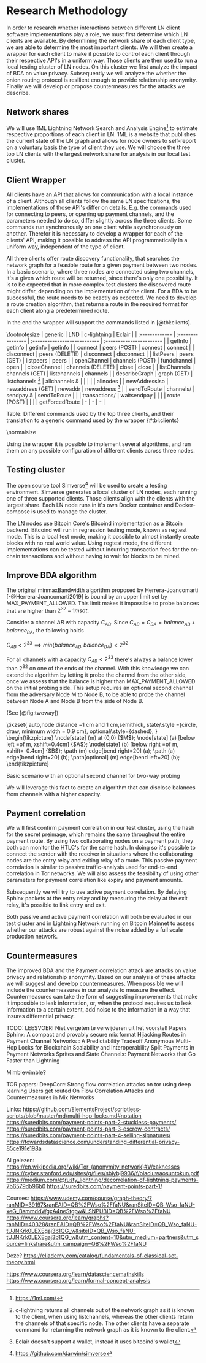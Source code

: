 # Research Methodology

In order to research whether interactions between different LN client software implementations play a role, we must first determine which LN clients are available. By determining the network share of each client type, we are able to determine the most important clients. We will then create a wrapper for each client to make it possible to control each client through their respective API's in a uniform way.
Those clients are then used to run a local testing cluster of LN nodes. On this cluster we first analyze the impact of BDA on value privacy. Subsequently we will analyze the whether the onion routing protocol is resilient enough to provide relationship anonymity. Finally we will develop or propose countermeasures for the attacks we describe.

## Network shares

We will use 1ML Lightning Network Search and Analysis Engine[^1ml] to estimate respective proportions of each client in LN. 1ML is a website that publishes the current state of the LN graph and allows for node owners to self-report on a voluntary basis the type of client they use. We will choose the three top  LN clients with the largest network share for analysis in our local test cluster.

[^1ml]: https://1ml.com/

## Client Wrapper

All clients have an API that allows for communication with a local instance of a client. Although all clients follow the same LN specifications, the implementations of those API's differ on details. E.g. the commands used for connecting to peers, or opening up payment channels, and the parameters needed to do so, differ slightly across the three clients. Some commands run synchronously on one client while asynchronously on another. Therefor it is necessary to develop a wrapper for each of the clients' API, making it possible to address the API programmatically in a uniform way, independent of the type of client.

All three clients offer route discovery functionality, that searches the network graph for a feasible route for a given payment between two nodes. In a basic scenario, where three nodes are connected using two channels, it's a given which route will be returned, since there's only one possibility. It is to be expected that in more complex test clusters the discovered route might differ, depending on the implementation of the client. For a BDA to be successful, the route needs to be exactly as expected. We need to develop a route creation algorithm, that returns a route in the required format for each client along a predetermined route.

In the end the wrapper will support the commands listed in [@tbl:clients].

\footnotesize
|    generic     |        LND        |         c-lightning          |          Eclair          |
| :------------- | :---------------- | :--------------------------- | :----------------------- |
| getInfo        | getinfo           | getinfo                      | getinfo                  |
| connect        | peers (POST)      | connect                      | connect                  |
| disconnect     | peers (DELETE)    | disconnect                   | disconnect               |
| listPeers      | peers (GET)       | listpeers                    | peers                    |
| openChannel    | channels (POST)   | fundchannel                  | open                     |
| closeChannel   | channels (DELETE) | close                        | close                    |
| listChannels   | channels (GET)    | listchannels                 | channels                 |
| describeGraph  | graph (GET)       | listchannels [^listchannels] | allchannels &            |
|                |                   |                              | allnodes                 |
| newAddressIso  | newaddress (GET)  | newaddr                      | newaddress [^newaddress] |
| sendToRoute    | channels/         | sendpay &                    | sendToRoute              |
|                | transactions/     | waitsendpay                  |                          |
|                | route (POST)      |                              |                          |
| getForcedRoute | -                 | -                            | -                        |

Table: Different commands used by the top three clients, and their translation to a generic command used by the wrapper {#tbl:clients}

\normalsize

Using the wrapper it is possible to implement several algorithms, and run them on any possible configuration of different clients across three nodes.

[^listchannels]: c-lightning returns all channels out of the network graph as it is known to the client, when using listchannels, whereas the other clients return the channels of that specific node. The other clients have a separate command for returning the network graph as it is known to the client.
[^newaddress]: Eclair doesn't support a wallet, instead it uses bitcoind's wallet

## Testing cluster

The open source tool Simverse[^simverse] will be used to create a testing environment. Simverse generates a local cluster of LN  nodes, each running one of three supported clients. Those clients align with the clients with the largest share. Each LN node runs in it's own Docker container and Docker-compose is used to manage the cluster.

The LN nodes use Bitcoin Core's Bitcoind implementation as a Bitcoin backend. Bitcoind will run in regression testing mode, known as regtest mode. This is a local test mode, making it possible to almost instantly create blocks with no real world value. Using regtest mode, the different implementations can be tested without incurring transaction fees for the on-chain transactions and without having to wait for blocks to be mined.

[^simverse]: https://github.com/darwin/simverse

## Improve BDA algorithm

The original minmaxBandwidth algorithm proposed by Herrera-Joancomarti [-@Herrera-Joancomarti2019] is bound by an upper limit set by MAX_PAYMENT_ALLOWED. This limit makes it impossible to probe balances that are higher than $2^{32} - 1 msat$.

Consider a channel $AB$ with capacity $C_{AB}$. Since $C_{AB} = C_{BA} = balance_{AB} + balance_{BA}$, the following holds

$C_{AB} < 2^{33} \implies min\left \{ balance_{AB}, balance_{BA} \right \} < 2^{32}$

For all channels with a capacity $C_{AB} < 2^{33}$ there's always a balance lower than  $2^{32}$ on one of the ends of the channel. With this knowledge we can extend the algorithm by letting it probe the channel from the other side, once we assess that the balance is higher than MAX_PAYMENT_ALLOWED on the initial probing side. This setup requires an optional second channel from the adversary Node M to Node B, to be able to probe the channel between Node A and Node B from the side of Node B.

(See [@fig:twoway])

<div id="fig:twoway">
\tikzset{
    auto,node distance =1 cm and 1 cm,semithick,
    state/.style ={circle, draw, minimum width = 0.9 cm},
    optional/.style={dashed},
}
\begin{tikzpicture}
  \node[state] (m) at (0,0) {$M$};
  \node[state] (a) [below left =of m, xshift=0.4cm] {$A$};
  \node[state] (b) [below right =of m, xshift=-0.4cm] {$B$};
  \path (m) edge[bend right=20] (a);
  \path (a) edge[bend right=20] (b);
  \path[optional] (m) edge[bend left=20] (b);
\end{tikzpicture}

Basic scenario with an optional second channel for two-way probing
</div>

We will leverage this fact to create an algorithm that can disclose balances from channels with a higher capacity.

## Payment correlation

We will first confirm payment correlation in our test cluster, using the hash for the secret preimage, which remains the same throughout the entire payment route. By using two collaborating nodes on a payment path, they both can monitor the HTLC's for the same hash. In doing so it's possible to connect the sender with the receiver in situations where the collaborating nodes are the entry relay and exiting relay of a route. This passive payment correlation is similar to passive traffic-analysis used for end-to-end correlation in Tor networks. We will also assess the feasibility of using other parameters for payment correlation like expiry and payment amounts.

Subsequently we will try to use active payment correlation. By delaying Sphinx packets at the entry relay and by measuring the delay at the exit relay, it's possible to link entry and exit.

Both passive and active payment correlation will both be evaluated in our test cluster and in Lightning Network running on Bitcoin Mainnet to assess whether our attacks are robust against the noise added by a full scale production network.

## Countermeasures

The improved BDA and the Payment correlation attack are attacks on value privacy and relationship anonymity. Based on our analysis of these attacks we will suggest and develop countermeasures. When possible we will include the countermeasures in our analysis to measure the effect. Countermeasures can take the form of suggesting improvements that make it impossible to leak information, or, when the protocol requires us to leak information to a certain extent, add noise to the information in a way that insures differential privacy.

TODO: LEESVOER! Niet vergeten te verwijderen uit het voorstel!
Papers
Sphinx: A compact and provably secure mix format
Hijacking Routes in Payment Channel Networks : A Predictability Tradeoff
Anonymous Multi-Hop Locks for Blockchain Scalability and Interoperability
Split Payments in Payment Networks
Sprites and State Channels: Payment Networks that Go Faster than Lightning

Mimblewimble?

TOR papers:
DeepCorr: Strong flow correlation attacks on tor using deep learning
Users get routed
On Flow Correlation Attacks and Countermeasures in Mix Networks

Links:
https://github.com/ElementsProject/scriptless-scripts/blob/master/md/multi-hop-locks.md#notation
https://suredbits.com/payment-points-part-2-stuckless-payments/
https://suredbits.com/payment-points-part-3-escrow-contracts/
https://suredbits.com/payment-points-part-4-selling-signatures/
https://towardsdatascience.com/understanding-differential-privacy-85ce191e198a

Al gelezen:
https://en.wikipedia.org/wiki/Tor_(anonymity_network)#Weaknesses
https://cyber.stanford.edu/sites/g/files/sbiybj9936/f/olaoluwaosuntokun.pdf
https://medium.com/@rusty_lightning/decorrelation-of-lightning-payments-7b6579db96b0
https://suredbits.com/payment-points-part-1/

Courses:
https://www.udemy.com/course/graph-theory/?ranMID=39197&ranEAID=QB%2FWso%2FfaNU&ranSiteID=QB_Wso_faNU-xeG_BsmmddWgxA4neStgpw&LSNPUBID=QB%2FWso%2FfaNU
https://www.coursera.org/learn/graphs?ranMID=40328&ranEAID=QB%2FWso%2FfaNU&ranSiteID=QB_Wso_faNU-tUJNKrk0LEXEgaj3b1QG_w&siteID=QB_Wso_faNU-tUJNKrk0LEXEgaj3b1QG_w&utm_content=10&utm_medium=partners&utm_source=linkshare&utm_campaign=QB%2FWso%2FfaNU

Deze? https://eliademy.com/catalog/fundamentals-of-classical-set-theory.html

https://www.coursera.org/learn/datasciencemathskills
https://www.coursera.org/learn/formal-concept-analysis